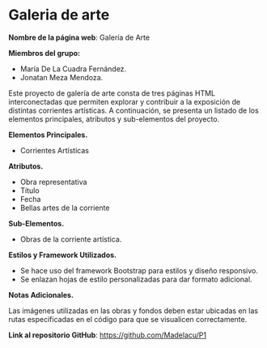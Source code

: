 # Galeria de arte

**Nombre de la página web**: Galería de Arte

**Miembros del grupo:**

- María De La Cuadra Fernández.
- Jonatan Meza Mendoza.

Este proyecto de galería de arte consta de tres páginas HTML interconectadas que permiten explorar y contribuir a la exposición de 
distintas corrientes artísticas. A continuación, se presenta un listado de los elementos principales, atributos y sub-elementos del
proyecto.


**Elementos Principales.**

- Corrientes Artísticas


**Atributos.**

- Obra representativa
- Título
- Fecha
- Bellas artes de la corriente


**Sub-Elementos.**

- Obras de la corriente artística.


**Estilos y Framework Utilizados.**

- Se hace uso del framework Bootstrap para estilos y diseño responsivo.
- Se enlazan hojas de estilo personalizadas para dar formato adicional.

**Notas Adicionales.**

Las imágenes utilizadas en las obras y fondos deben estar ubicadas en las rutas especificadas en el código para que se visualicen correctamente.

**Link al repositorio GitHub**: https://github.com/Madelacu/P1
